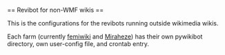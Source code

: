 == Revibot for non-WMF wikis ==

This is the configurations for the revibots running outside wikimedia wikis.

Each farm (currently [femiwiki](https://femiwiki.com) and [Miraheze](https://meta.miraheze.org)) has their own pywikibot directory, own user-config file, and crontab entry.